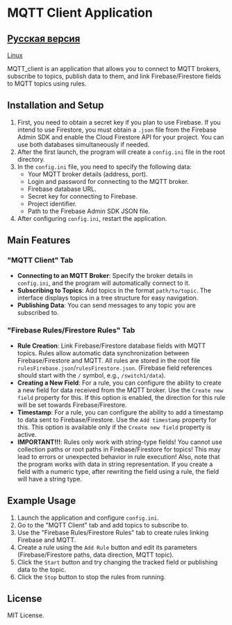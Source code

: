 # MQTT Client Application

[Русская версия](README.ru.md)
---
[Linux](https://github.com/Naillin/MQTT_Rules.git)

MQTT_client is an application that allows you to connect to MQTT brokers, subscribe to topics, publish data to them, and link Firebase/Firestore fields to MQTT topics using rules.

## Installation and Setup

1. First, you need to obtain a secret key if you plan to use Firebase. If you intend to use Firestore, you must obtain a `.json` file from the Firebase Admin SDK and enable the Cloud Firestore API for your project. You can use both databases simultaneously if needed.
2. After the first launch, the program will create a `config.ini` file in the root directory.
3. In the `config.ini` file, you need to specify the following data:
   - Your MQTT broker details (address, port).
   - Login and password for connecting to the MQTT broker.
   - Firebase database URL.
   - Secret key for connecting to Firebase.
   - Project identifier.
   - Path to the Firebase Admin SDK JSON file.
4. After configuring `config.ini`, restart the application.

## Main Features

### "MQTT Client" Tab

- **Connecting to an MQTT Broker**: Specify the broker details in `config.ini`, and the program will automatically connect to it.
- **Subscribing to Topics**: Add topics in the format `path/to/topic`. The interface displays topics in a tree structure for easy navigation.
- **Publishing Data**: You can send messages to any topic you are subscribed to.

### "Firebase Rules/Firestore Rules" Tab

- **Rule Creation**: Link Firebase/Firestore database fields with MQTT topics. Rules allow automatic data synchronization between Firebase/Firestore and MQTT. All rules are stored in the root file `rulesFirebase.json`/`rulesFirestore.json`. (Firebase field references should start with the `/` symbol, e.g., `/switch1/data`).
- **Creating a New Field**: For a rule, you can configure the ability to create a new field for data received from the MQTT broker. Use the `Create new field` property for this. If this option is enabled, the direction for this rule will be set towards Firebase/Firestore.
- **Timestamp**: For a rule, you can configure the ability to add a timestamp to data sent to Firebase/Firestore. Use the `Add timestamp` property for this. This option is available only if the `Create new field` property is active.
- **IMPORTANT!!!**: Rules only work with string-type fields! You cannot use collection paths or root paths in Firebase/Firestore for topics! This may lead to errors or unexpected behavior in rule execution! Also, note that the program works with data in string representation. If you create a field with a numeric type, after rewriting the field using a rule, the field will have a string type.

## Example Usage

1. Launch the application and configure `config.ini`.
2. Go to the "MQTT Client" tab and add topics to subscribe to.
3. Use the "Firebase Rules/Firestore Rules" tab to create rules linking Firebase and MQTT.
4. Create a rule using the `Add Rule` button and edit its parameters (Firebase/Firestore paths, data direction, MQTT topic).
5. Click the `Start` button and try changing the tracked field or publishing data to the topic.
6. Click the `Stop` button to stop the rules from running.

## License

MIT License.
